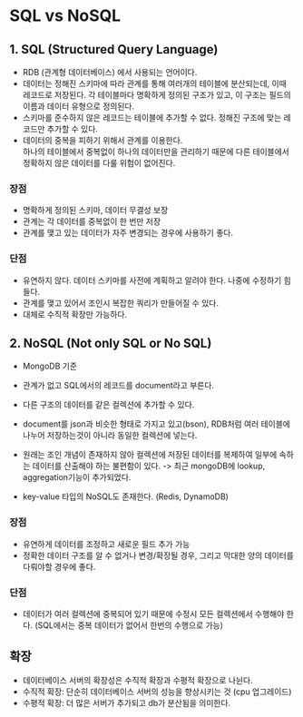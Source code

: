 # SQL vs NoSQL

## 1. SQL (Structured Query Language)

- RDB (관계형 데이터베이스) 에서 사용되는 언어이다.
- 데이터는 정해진 스키마에 따라 관계를 통해 여러개의 테이블에 분산되는데, 이때 레코드로 저장된다.
  각 테이블마다 명확하게 정의된 구조가 있고, 이 구조는 필드의 이름과 데이터 유형으로 정의된다.
- 스키마를 준수하지 않은 레코드는 테이블에 추가할 수 없다. 정해진 구조에 맞는 레코드만 추가할 수 있다.
- 데이터의 중복을 피하기 위해서 관계를 이용한다. <br>
  하나의 테이블에서 중복없이 하나의 데이터만을 관리하기 때문에 다른 테이블에서 정확하지 않은 데이터를 다룰 위험이 없어진다.

### 장점

- 명확하게 정의된 스키마, 데이터 무결성 보장
- 관계는 각 데이터를 중복없이 한 번만 저장
- 관계를 맺고 있는 데이터가 자주 변경되는 경우에 사용하기 좋다.

### 단점

- 유연하지 않다. 데이터 스키마를 사전에 계획하고 알려야 한다. 나중에 수정하기 힘들다.
- 관계를 맺고 있어서 조인시 복잡한 쿼리가 만들어질 수 있다.
- 대체로 수직적 확장만 가능하다.

## 2. NoSQL (Not only SQL or No SQL)

- MongoDB 기준
- 관계가 없고 SQL에서의 레코드를 document라고 부른다.
- 다른 구조의 데이터를 같은 컬렉션에 추가할 수 있다.
- document를 json과 비슷한 형태로 가지고 있고(bson), RDB처럼 여러 테이블에 나누어 저장하는것이 아니라 동일한 컬렉션에 넣는다.
- 원래는 조인 개념이 존재하지 않아 컬렉션에 저장된 데이터를 복제하여 일부에 속하는 데이터를 산출해야 하는 불편함이 있다. -> 최근 mongoDB에 lookup, aggregation기능이 추가되었다.

- key-value 타입의 NoSQL도 존재한다. (Redis, DynamoDB)

### 장점

- 유연하게 데이터를 조정하고 새로운 필드 추가 가능
- 정확한 데이터 구조를 알 수 없거나 변경/확장될 경우, 그리고 막대한 양의 데이터를 다뤄야할 경우에 좋다.

### 단점

- 데이터가 여러 컬렉션에 중복되어 있기 때문에 수정시 모든 컬렉션에서 수행해야 한다.
  (SQL에서는 중복 데이터가 없어서 한번의 수행으로 가능)

## 확장

- 데이터베이스 서버의 확장성은 수직적 확장과 수평적 확장으로 나뉜다.
- 수직적 확장: 단순히 데이터베이스 서버의 성능을 향상시키는 것 (cpu 업그레이드)
- 수평적 확장: 더 많은 서버가 추가되고 db가 분산됨을 의미한다.
